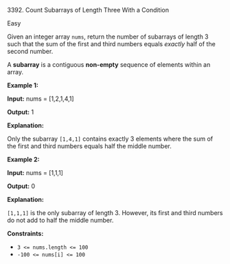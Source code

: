 3392\. Count Subarrays of Length Three With a Condition

Easy

Given an integer array `nums`, return the number of subarrays of length 3 such that the sum of the first and third numbers equals _exactly_ half of the second number.

A **subarray** is a contiguous **non-empty** sequence of elements within an array.

**Example 1:**

**Input:** nums = [1,2,1,4,1]

**Output:** 1

**Explanation:**

Only the subarray `[1,4,1]` contains exactly 3 elements where the sum of the first and third numbers equals half the middle number.

**Example 2:**

**Input:** nums = [1,1,1]

**Output:** 0

**Explanation:**

`[1,1,1]` is the only subarray of length 3. However, its first and third numbers do not add to half the middle number.

**Constraints:**

*   `3 <= nums.length <= 100`
*   `-100 <= nums[i] <= 100`